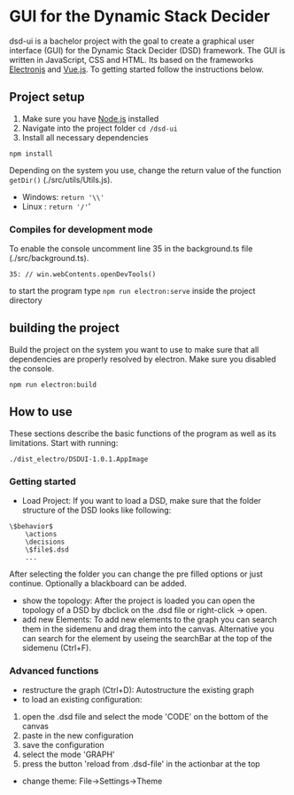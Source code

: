 # GUI for the Dynamic Stack Decider
dsd-ui is a bachelor project with the goal to create a graphical user interface (GUI) for the Dynamic Stack Decider (DSD) framework.
The GUI is written in JavaScript, CSS and HTML.
Its based on the frameworks [Electronjs](https://www.electronjs.org/) and [Vue.js](https://vuejs.org/).
To getting started follow the instructions below.


## Project setup
1. Make sure you have [Node.js](https://docs.npmjs.com/downloading-and-installing-node-js-and-npm) installed 
2. Navigate into the project folder `cd /dsd-ui`
3. Install all necessary dependencies 
```
npm install
```
Depending on the system you use, change the return value of the function `getDir()` (./src/utils/Utils.js).
- Windows: `return '\\'`
- Linux : `return '/'`'
### Compiles for development mode
To enable the console uncomment line 35 in the background.ts file (./src/background.ts). 
```
35: // win.webContents.openDevTools()
```
to start the program type ```npm run electron:serve```
inside the project directory
## building the project
Build the project on the system you want to use to make sure that all dependencies are properly resolved by electron.
Make sure you disabled the console.
```
npm run electron:build
```
## How to use
These sections describe the basic functions of the program as well as its limitations.
Start with running:
```
./dist_electro/DSDUI-1.0.1.AppImage
```
### Getting started
- Load Project: If you want to load a DSD, make sure that the folder structure of the DSD looks like following:
```
\$behavior$
    \actions
    \decisions
    \$file$.dsd
    ...
```
After selecting the folder you can change the pre filled options or just continue. Optionally a blackboard can be added.

- show the topology: After the project is loaded you can open the topology of a DSD by dbclick on the .dsd file or right-click -> open.
- add new Elements: To add new elements to the graph you can search them in the sidemenu  and drag them into the canvas. Alternative you can search for the element by useing the searchBar at the top of the sidemenu (Ctrl+F).

### Advanced functions
- restructure the graph (Ctrl+D): Autostructure the existing graph 
- to load an existing configuration:
1. open the .dsd file and select the mode 'CODE' on the bottom of the canvas
2. paste in the new configuration
3. save the configuration
4. select the mode 'GRAPH'
5. press the button 'reload from .dsd-file' in the actionbar at the top
- change theme: File->Settings->Theme

